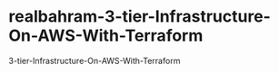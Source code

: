# realbahram-3-tier-Infrastructure-On-AWS-With-Terraform
3-tier-Infrastructure-On-AWS-With-Terraform
